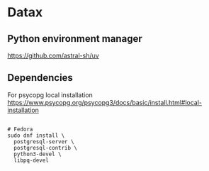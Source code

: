 # Datax

## Python environment manager
https://github.com/astral-sh/uv


## Dependencies

For psycopg local installation  
https://www.psycopg.org/psycopg3/docs/basic/install.html#local-installation
```shell

# Fedora
sudo dnf install \
  postgresql-server \
  postgresql-contrib \
  python3-devel \
  libpq-devel
```
